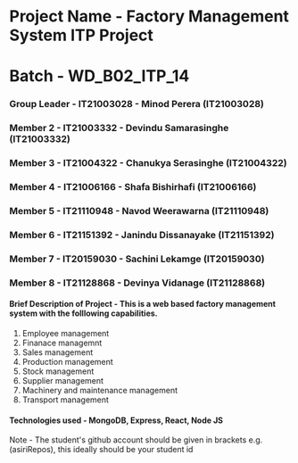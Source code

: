 # Project Name - Factory Management System ITP Project
# Batch - WD_B02_ITP_14
### Group Leader - IT21003028 - Minod Perera (IT21003028)
### Member 2 - IT21003332 - Devindu Samarasinghe (IT21003332)
### Member 3 - IT21004322 - Chanukya Serasinghe (IT21004322)
### Member 4 - IT21006166 - Shafa Bishirhafi (IT21006166)
### Member 5 - IT21110948 - Navod Weerawarna (IT21110948)
### Member 6 - IT21151392 - Janindu Dissanayake (IT21151392)
### Member 7 - IT20159030 - Sachini Lekamge (IT20159030)
### Member 8 - IT21128868 - Devinya Vidanage (IT21128868)

#### Brief Description of Project - This is a web based factory management system with the folllowing capabilities.

1. Employee management
2. Finanace managemnt 
3. Sales management
4. Production management
5. Stock management
6. Supplier management
7. Machinery and maintenance management
8. Transport management

#### Technologies used - MongoDB, Express, React, Node JS

Note - The student's github account should be given in brackets e.g. (asiriRepos), this ideally should be your student id 

